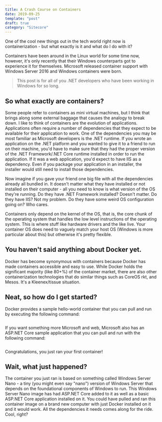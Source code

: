 ```yaml
---
title: A Crash Course on Containers
date: 2019-09-25
template: "post"
draft: true
category: "Sitecore"
---
```


One of the cool new things out in the tech world right now is containerization - but what exactly is it and what do I do with it?

Containers have been around in the Linux world for some time now, however, it's only recently that their Windows counterparts got to experience it for themselves. Microsoft released container support with Windows Server 2016 and Windows containers were born.

> This post is for all of you .NET developers who have been working in Windows for so long.

## So what exactly are containers?

Some people refer to containers as mini virtual machines, but I think that brings along some external baggage that causes the analogy to break down. I like to think of containers are the evolution of applications. Applications often require a number of dependencies that they expect to be available for their application to work. One of the dependencies you may be most familiar as Microsoft developers is the .NET runtime. If you wrote an application on the .NET platform and you wanted to give it to a friend to run on their machine, you'd have to make sure that they had the proper version of the .NET Framework/.NET Core runtime installed in order to run the application. If it was a web application, you'd expect to have IIS as a dependency. Even if you package your application in an installer, the installer would still need to install those dependencies.

Now imagine if you gave your friend one big file with all the dependencies already all bundled in. It doesn't matter what they have installed or not installed on their computer - all you need to know is what version of the OS they're running. Do they have .NET Framework installed? Doesn't matter. Do they have IIS? Not my problem. Do they have some weird OS configuration going on? Who cares.

Containers only depend on the kernel of the OS, that is, the core chunk of the operating system that handles the low level instructions of the operating system. This is where stuff like hardware drivers and the like live. Your container OS does need to vaguely match your host OS (Windows is more particular about this) but otherwise it's pretty flexible.

## You haven't said anything about Docker yet.

Docker has become synonymous with containers because Docker has made containers accessible and easy to use. While Docker holds the significant majority (like 80+%) of the container market, there are also other containerization technologies that do similar things such as CoreOS rkt, and Mesos. It's a Kleenex/tissue situation.

## Neat, so how do I get started?

Docker provides a sample hello-world container that you can pull and run by executing the following command:

```bash
```

If you want something more Microsoft and web, Microsoft also has an ASP.NET Core sample application that you can pull and run with the following command:

```bash
```

Congratulations, you just ran your first container!

## Wait, what just happened?

The container you just ran is based on something called Windows Server Nano - a tiny (you might even say "nano") version of Windows Server that depends on the foundational components of Windows to run. This Windows Server Nano image has had ASP.NET Core added to it as well as a basic ASP.NET Core application installed on it. You could have pulled and ran this container image on a brand new computer with just Docker installed on it and it would work. All the dependencies it needs comes along for the ride. Cool, right?